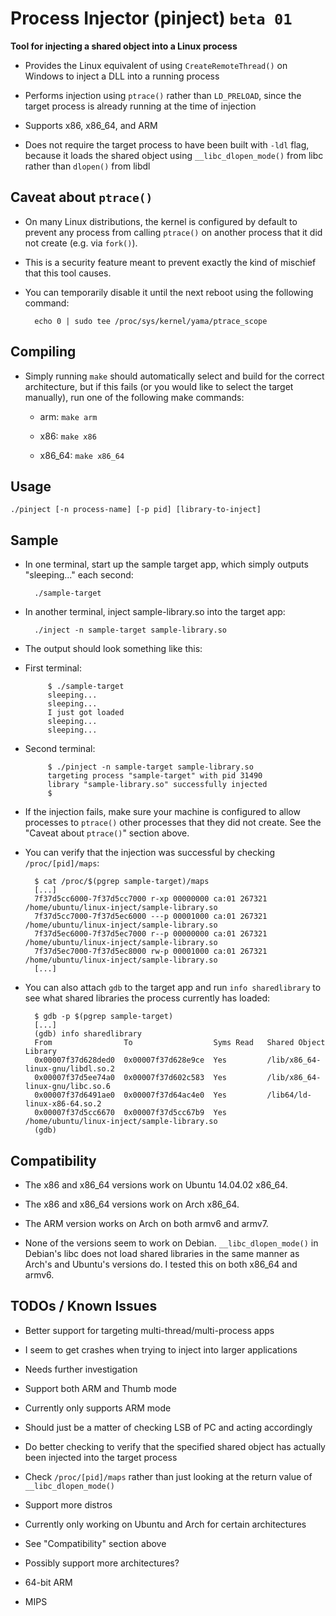 # Process Injector (pinject) `beta 01`
**Tool for injecting a shared object into a Linux process**

* Provides the Linux equivalent of using `CreateRemoteThread()` on Windows to inject a DLL into a running process

* Performs injection using `ptrace()` rather than `LD_PRELOAD`, since the target process is already running at the time of injection

* Supports x86, x86_64, and ARM

* Does not require the target process to have been built with `-ldl` flag, because it loads the shared object using `__libc_dlopen_mode()` from libc rather than `dlopen()` from libdl

## Caveat about `ptrace()`

* On many Linux distributions, the kernel is configured by default to prevent any process from calling `ptrace()` on another process that it did not create (e.g. via `fork()`).

* This is a security feature meant to prevent exactly the kind of mischief that this tool causes.

* You can temporarily disable it until the next reboot using the following command:

        echo 0 | sudo tee /proc/sys/kernel/yama/ptrace_scope

## Compiling

* Simply running `make` should automatically select and build for the correct architecture, but if this fails (or you would like to select the target manually), run one of the following make commands:

    * arm: `make arm`

    * x86: `make x86`

    * x86_64: `make x86_64`

## Usage

    ./pinject [-n process-name] [-p pid] [library-to-inject]

## Sample

* In one terminal, start up the sample target app, which simply outputs "sleeping..." each second:

        ./sample-target

* In another terminal, inject sample-library.so into the target app:

        ./inject -n sample-target sample-library.so

*  The output should look something like this:

 * First terminal:

            $ ./sample-target
            sleeping...
            sleeping...
            I just got loaded
            sleeping...
            sleeping...

 * Second terminal:

            $ ./pinject -n sample-target sample-library.so
            targeting process "sample-target" with pid 31490
            library "sample-library.so" successfully injected
            $

* If the injection fails, make sure your machine is configured to allow processes to `ptrace()` other processes that they did not create. See the "Caveat about `ptrace()`" section above.

* You can verify that the injection was successful by checking `/proc/[pid]/maps`:

        $ cat /proc/$(pgrep sample-target)/maps
        [...]
        7f37d5cc6000-7f37d5cc7000 r-xp 00000000 ca:01 267321                     /home/ubuntu/linux-inject/sample-library.so
        7f37d5cc7000-7f37d5ec6000 ---p 00001000 ca:01 267321                     /home/ubuntu/linux-inject/sample-library.so
        7f37d5ec6000-7f37d5ec7000 r--p 00000000 ca:01 267321                     /home/ubuntu/linux-inject/sample-library.so
        7f37d5ec7000-7f37d5ec8000 rw-p 00001000 ca:01 267321                     /home/ubuntu/linux-inject/sample-library.so
        [...]

* You can also attach `gdb` to the target app and run `info sharedlibrary` to see what shared libraries the process currently has loaded:

        $ gdb -p $(pgrep sample-target)
        [...]
        (gdb) info sharedlibrary
        From                To                  Syms Read   Shared Object Library
        0x00007f37d628ded0  0x00007f37d628e9ce  Yes         /lib/x86_64-linux-gnu/libdl.so.2
        0x00007f37d5ee74a0  0x00007f37d602c583  Yes         /lib/x86_64-linux-gnu/libc.so.6
        0x00007f37d6491ae0  0x00007f37d64ac4e0  Yes         /lib64/ld-linux-x86-64.so.2
        0x00007f37d5cc6670  0x00007f37d5cc67b9  Yes         /home/ubuntu/linux-inject/sample-library.so
        (gdb)

## Compatibility

* The x86 and x86_64 versions work on Ubuntu 14.04.02 x86_64.

* The x86 and x86_64 versions work on Arch x86_64.

* The ARM version works on Arch on both armv6 and armv7.

* None of the versions seem to work on Debian. `__libc_dlopen_mode()` in Debian's libc does not load shared libraries in the same manner as Arch's and Ubuntu's versions do. I tested this on both x86_64 and armv6.

## TODOs / Known Issues

* Better support for targeting multi-thread/multi-process apps
 * I seem to get crashes when trying to inject into larger applications
 * Needs further investigation

* Support both ARM and Thumb mode
 * Currently only supports ARM mode
 * Should just be a matter of checking LSB of PC and acting accordingly

* Do better checking to verify that the specified shared object has actually been injected into the target process
 * Check `/proc/[pid]/maps` rather than just looking at the return value of `__libc_dlopen_mode()`

* Support more distros
 * Currently only working on Ubuntu and Arch for certain architectures
 * See "Compatibility" section above

* Possibly support more architectures?
 * 64-bit ARM
 * MIPS
